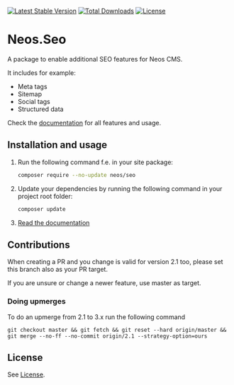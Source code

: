 [![Latest Stable Version](https://poser.pugx.org/neos/seo/v/stable)](https://packagist.org/packages/neos/seo)
[![Total Downloads](https://poser.pugx.org/neos/seo/downloads)](https://packagist.org/packages/neos/seo)
[![License](https://poser.pugx.org/neos/seo/license)](LICENSE)

# Neos.Seo

A package to enable additional SEO features for Neos CMS.

It includes for example:

* Meta tags
* Sitemap
* Social tags
* Structured data

Check the [documentation](https://neos-seo.readthedocs.io/en/stable/) for all features and usage. 

## Installation and usage

1. Run the following command f.e. in your site package:
   ```bash
   composer require --no-update neos/seo
   ```
   
2. Update your dependencies by running the following command in your project root folder:
   ```bash
   composer update
   ```
   
3. [Read the documentation](https://neos-seo.readthedocs.io/en/stable/)


## Contributions

When creating a PR and you change is valid for version 2.1 too, please set this branch also as your PR target.

If you are unsure or change a newer feature, use master as target.

### Doing upmerges

To do an upmerge from 2.1 to 3.x run the following command

    git checkout master && git fetch && git reset --hard origin/master && git merge --no-ff --no-commit origin/2.1 --strategy-option=ours

## License

See [License](LICENSE.txt).
